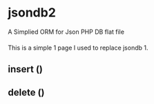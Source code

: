 # jsondb2
A Simplied ORM for Json PHP DB flat file

#### 

This is a simple 1 page I used to replace jsondb 1. 

## insert ()

## delete () 

## 
